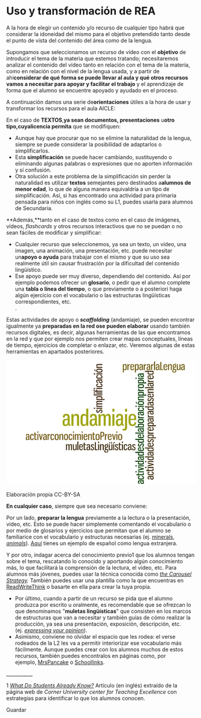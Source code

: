 # Uso y transformación de REA

A la hora de elegir un contenido y/o recurso de cualquier tipo habrá que considerar la idoneidad del mismo para el objetivo pretendido tanto desde el punto de vista del contenido del área como de la lengua.

Supongamos que seleccionamos un recurso de vídeo con el **objetivo** de introducir el tema de la materia que estemos tratando; necesitaremos analizar el contenido del vídeo tanto en relación con el tema de la materia, como en relación con el nivel de la lengua usada, y a partir de ahí**considerar de qué forma se puede llevar al aula y qué otros recursos vamos a necesitar para apoyar y facilitar el trabajo** y el aprendizaje de forma que el alumno se encuentre apoyado y ayudado en el proceso.

A continuación damos una serie de**orientaciones** útiles a la hora de usar y transformar los recursos para el aula AICLE:

En el caso de **TEXTOS**,**ya sean documentos, presentaciones** u**otro tipo,**cuya**licencia permita** que se modifiquen:

*   Aunque hay que procurar que no se elimine la naturalidad de la lengua, siempre se puede considerar la posibilidad de adaptarlos o simplificarlos.
*   Esta **simplificación** se puede hacer cambiando, sustituyendo o eliminando algunas palabras o expresiones que no aporten información y sí confusión.
*   Otra solución a este problema de la simplificación sin perder la naturalidad es utilizar **textos** semejantes pero destinados a**alumnos de menor edad**, lo que de alguna manera equivaldría a un tipo de simplificación. Así, si has encontrado una actividad para primaria pensada para niños con inglés como su L1, puedes usarla para alumnos de Secundaria.

**Además,**tanto en el caso de textos como en el caso de imágenes, vídeos, _flashcards_ y otros recursos interactivos que no se puedan o no sean fáciles de modificar y simplificar:

*   Cualquier recurso que seleccionemos, ya sea un texto, un vídeo, una imagen, una animación, una presentación, etc. puede necesitar un**apoyo o ayuda** para trabajar con el mismo y que su uso sea realmente útil sin causar frustración por la dificultad del contenido lingüístico.
*   Ese apoyo puede ser muy diverso, dependiendo del contenido. Así por ejemplo podemos ofrecer un **glosario**, o pedir que el alumno complete una **tabla o línea del tiempo**, o que previamente o a posteriori haga algún ejercicio con el vocabulario o las estructuras lingüísticas correspondientes, etc.  
    .

Estas actividades de apoyo o **_scaffolding_** (andamiaje), se pueden encontrar igualmente ya **preparadas en la red **o**se pueden elaborar** usando también recursos digitales, es decir, algunas herramientas de las que encontramos en la red y que por ejemplo nos permiten crear mapas conceptuales, líneas de tiempo, ejercicios de completar o enlazar, etc. Veremos algunas de estas herramientas en apartados posteriores.


![AICLE Andamiaje](img/bloque3_2.jpg "Andamiaje")


Elaboración propia CC-BY-SA

**En cualquier caso**, siempre que sea necesario conviene:

Por un lado, **preparar la lengua** previamente a la lectura o la presentación, vídeo, etc. Esto se puede hacer simplemente comentando el vocabulario o por medio de glosarios y ejercicios que permitan que el alumno se familiarice con el vocabulario y estructuras necesarias (ej. [minerals](Whatareminerals.pdf), _[animals](Animal_Classification_1.pdf)_). [Aquí](http://clil4teachers.pbworks.com/w/file/82495513/vocabulario%20antes%20del%20dia.pptx) tienes un ejemplo de español como lengua extranjera.

Y por otro, indagar acerca del conocimiento previo1 que los alumnos tengan sobre el tema, rescatando lo conocido y aportando algún conocimiento más, lo que facilitará la comprensión de la lectura, el vídeo, etc. Para alumnos más jóvenes, puedes usar la técnica conocida como [_the Carousel Strategy_](http://www.readwritethink.org/professional-development/strategy-guides/brainstorming-reviewing-using-carousel-30630.html)_._ También puedes usar una plantilla como la que encuentras en [ReadWriteThink](http://www.readwritethink.org/files/resources/printouts/KWL%20Chart.pdf) o basarte en ella para crear la tuya propia.

*   Por último, cuando a partir de un recurso se pida que el alumno produzca por escrito u oralmente, es recomendable que se ofrezcan lo que denominamos "**muletas lingüísticas**" que consisten en los marcos de estructuras que van a necesitar y también guías de cómo realizar la producción, ya sea una presentación, exposición, descripción, etc. (ej. _[expressing your opinion](https://docs.google.com/document/d/1dPvGwkCqYgTYTnTeHl6ZwkqD4krjXeZCEkVt4ddjHhE/edit)_).
*   Asimismo, conviene no olvidar el espacio que les rodea: el verse rodeados de la L2 les va a permitir interiorizar ese vocabulario más fácilmente. Aunque puedes crear con los alumnos muchos de estos recursos, también puedes encontralos en páginas como, por ejemplo, [MrsPancake](http://mrspancake.com/index.php) o [Schoollinks](http://schoolslinks.co.uk/).

\_\_\_\_\_\_\_\_\_\_\_

1 [_What Do Students Already Know?_](https://www.cte.cornell.edu/teaching-ideas/assessing-student-learning/what-do-students-already-know.html)  Artículo (en inglés) extraído de la página web de _Corner University center for Teaching Excellence_ con estrategias para identificar lo que los alumnos conocen.

Guardar